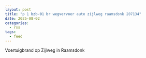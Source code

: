 ```yaml
---
layout: post
title: "p 1 bzb-01 br wegvervoer auto zijlweg raamsdonk 207134"
date: 2025-08-02
categories: 
  - rss
tags: 
  - feed
---
```


Voertuigbrand op Zijlweg in Raamsdonk
